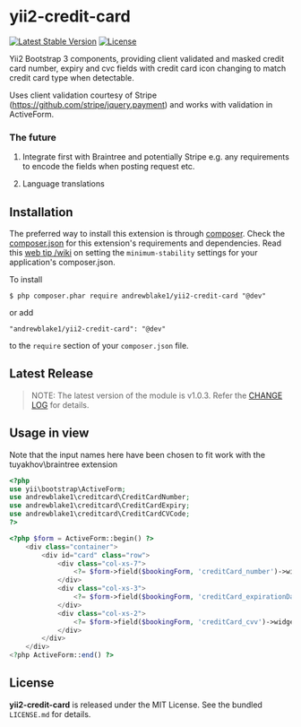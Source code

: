yii2-credit-card
======================

[![Latest Stable Version](https://poser.pugx.org/andrewblake1/yii2-credit-card/v/stable)](https://packagist.org/packages/andrewblake1/yii2-credit-card)
[![License](https://poser.pugx.org/andrewblake1/yii2-credit-card/license)](https://packagist.org/packages/andrewblake1/yii2-credit-card)

Yii2 Bootstrap 3 components, providing client validated and masked credit card number, expiry and cvc fields with credit card icon changing to match credit card type when detectable.

Uses client validation courtesy of Stripe (https://github.com/stripe/jquery.payment) and works with validation in ActiveForm.

### The future

1. Integrate first with Braintree and potentially Stripe e.g. any requirements to encode the fields when posting request etc.

2. Language translations

## Installation

The preferred way to install this extension is through [composer](http://getcomposer.org/download/). Check the [composer.json](https://github.com/andrewblake1/yii2-credit-card/blob/master/composer.json) for this extension's requirements and dependencies. Read this [web tip /wiki](http://webtips.krajee.com/setting-composer-minimum-stability-application/) on setting the `minimum-stability` settings for your application's composer.json.

To install

```
$ php composer.phar require andrewblake1/yii2-credit-card "@dev"
```

or add

```
"andrewblake1/yii2-credit-card": "@dev"
```

to the `require` section of your `composer.json` file.

## Latest Release

> NOTE: The latest version of the module is v1.0.3. Refer the [CHANGE LOG](https://github.com/andrewblake1/yii2-credit-card/blob/master/CHANGE.md) for details.

## Usage in view

Note that the input names here have been chosen to fit work with the tuyakhov\braintree extension

```php
<?php
use yii\bootstrap\ActiveForm;
use andrewblake1\creditcard\CreditCardNumber;
use andrewblake1\creditcard\CreditCardExpiry;
use andrewblake1\creditcard\CreditCardCVCode;
?>

<?php $form = ActiveForm::begin() ?>
    <div class="container">
        <div id="card" class="row">
            <div class="col-xs-7">
                <?= $form->field($bookingForm, 'creditCard_number')->widget(CreditCardNumber::className(), ['name' => 'creditCard_number',]) ?>
            </div>
            <div class="col-xs-3">
                <?= $form->field($bookingForm, 'creditCard_expirationDate')->widget(CreditCardExpiry::className(), ['name' => 'creditCard_expirationDate',]) ?>
            </div>
            <div class="col-xs-2">
                <?= $form->field($bookingForm, 'creditCard_cvv')->widget(CreditCardCVCode::className(), ['name' => 'creditCard_cvv',]) ?>
            </div>
        </div>
    </div>
<?php ActiveForm::end() ?>
```
## License

**yii2-credit-card** is released under the MIT License. See the bundled `LICENSE.md` for details.
